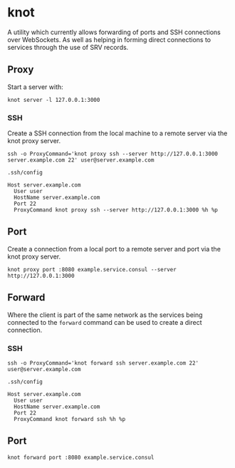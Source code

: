 # knot

A utility which currently allows forwarding of ports and SSH connections over WebSockets. As well as helping in forming direct connections to services through the use of SRV records.

## Proxy

Start a server with:

```shell
knot server -l 127.0.0.1:3000
```

### SSH

Create a SSH connection from the local machine to a remote server via the knot proxy server.

```shell
ssh -o ProxyCommand='knot proxy ssh --server http://127.0.0.1:3000 server.example.com 22' user@server.example.com
```

`.ssh/config`

```
Host server.example.com
  User user
  HostName server.example.com
  Port 22
  ProxyCommand knot proxy ssh --server http://127.0.0.1:3000 %h %p
```

## Port

Create a connection from a local port to a remote server and port via the knot proxy server.

```shell
knot proxy port :8080 example.service.consul --server http://127.0.0.1:3000
```

## Forward

Where the client is part of the same network as the services being connected to the `forward` command can be used to create a direct connection.

### SSH

```shell
ssh -o ProxyCommand='knot forward ssh server.example.com 22' user@server.example.com
```

`.ssh/config`

```
Host server.example.com
  User user
  HostName server.example.com
  Port 22
  ProxyCommand knot forward ssh %h %p
```

## Port

```shell
knot forward port :8080 example.service.consul
```
